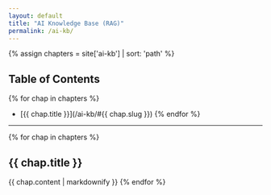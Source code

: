 ```yaml
---
layout: default
title: "AI Knowledge Base (RAG)"
permalink: /ai-kb/
---
```


{% assign chapters = site['ai-kb'] | sort: 'path' %}

## Table of Contents
{% for chap in chapters %}
- [{{ chap.title }}](/ai-kb/#{{ chap.slug }})
{% endfor %}

------

{% for chap in chapters %}
<a id="{{ chap.slug }}"></a>
## {{ chap.title }}
{{ chap.content | markdownify }}
{% endfor %}
